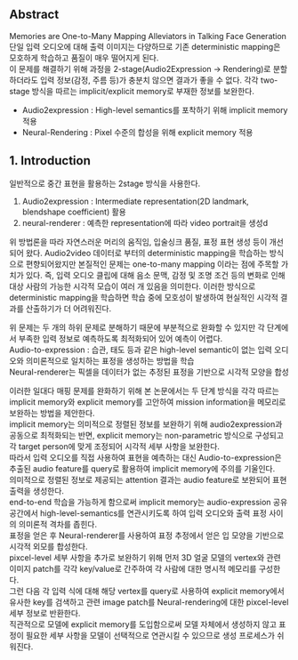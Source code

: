 ## Abstract
Memories are One-to-Many Mapping Alleviators in Talking Face Generation
단일 입력 오디오에 대해 출력 이미지는 다양하므로 기존 deterministic mapping은 모호하게 학습하고 품질이 매우 떨어지게 된다.  
이 문제를 해결하기 위해 과정을 2-stage(Audio2Expression -> Rendering)로 분할하더라도 입력 정보(감정, 주름 등)가 충분치 않으면 결과가 좋을 수 없다.
각각 two-stage 방식을 따르는 implicit/explicit memory로 부재한 정보를 보완한다.
- Audio2expression : High-level semantics를 포착하기 위해 implicit memory 적용
- Neural-Rendering : Pixel 수준의 합성을 위해 explicit memory 적용 

## 1. Introduction

일반적으로 중간 표현을 활용하는 2stage 방식을 사용한다.
1) Audio2expression : Intermediate representation(2D landmark, blendshape coefficient) 활용
2) neural-renderer : 예측한 representation에 따라 video portrait을 생성d

위 방법론을 따라 자연스러운 머리의 움직임, 입술싱크 품질, 표정 표현 생성 등이 개선되어 왔다.
Audio2video 데이터로 부터의 deterministic mapping을 학습하는 방식으로 편향되어왔지만 본질적인 문제는 one-to-many mapping 이라는 점에 주목할 가치가 있다.
즉, 입력 오디오 클립에 대해 음소 문맥, 감정 및 조명 조건 등의 변화로 인해 대상 사람의 가능한 시각적 모습이 여러 개 있음을 의미한다.
이러한 방식으로 deterministic mapping을 학습하면 학습 중에 모호성이 발생하여 현실적인 시각적 결과를 산출하기가 더 어려워진다.

위 문제는 두 개의 하위 문제로 분해하기 때문에 부분적으로 완화할 수 있지만 각 단계에서 부족한 입력 정보로 예측하도록 최적화되어 있어 예측이 어렵다.  
Audio-to-expression : 습관, 태도 등과 같은 high-level semantic이 없는 입력 오디오와 의미론적으로 일치하는 표정을 생성하는 방법을 학습  
Neural-renderer는 픽셀을 데이터가 없는 추정된 표정을 기반으로 시각적 모양을 합성  

이러한 일대다 매핑 문제를 완화하기 위해 본 논문에서는 두 단계 방식을 각각 따르는 implicit memory와 explicit memory를 고안하여 mission information을 메모리로 보완하는 방법을 제안한다.  
implicit memory는 의미적으로 정렬된 정보를 보완하기 위해 audio2expression과 공동으로 최적화되는 반면, 
explicit memory는 non-parametric 방식으로 구성되고 각 target person에 맞게 조정되어 시각적 세부 사항을 보완한다.  
따라서 입력 오디오를 직접 사용하여 표현을 예측하는 대신 Audio-to-expression은 추출된 audio feature를 query로 활용하여 implicit memory에 주의를 기울인다.  
의미적으로 정렬된 정보로 제공되는 attention 결과는 audio feature로 보완되어 표현 출력을 생성한다.  
end-to-end 학습을 가능하게 함으로써 implicit memory는 audio-expression 공유 공간에서 high-level-semantics를 연관시키도록 하여 입력 오디오와 출력 표정 사이의 의미론적 격차를 좁힌다.  
표정을 얻은 후 Neural-renderer를 사용하여 표정 추정에서 얻은 입 모양을 기반으로 시각적 외모를 합성한다.  
pixcel-level 세부 사항을 추가로 보완하기 위해 먼저 3D 얼굴 모델의 vertex와 관련 이미지 patch를 각각 key/value로 간주하여 각 사람에 대한 명시적 메모리를 구성한다.  
그런 다음 각 입력 식에 대해 해당 vertex를 query로 사용하여 explicit memory에서 유사한 key를 검색하고 관련 image patch를 Neural-rendering에 대한 pixcel-level 세부 정보로 반환한다.  
직관적으로 모델에 explicit memory를 도입함으로써 모델 자체에서 생성하지 않고 표정이 필요한 세부 사항을 모델이 선택적으로 연관시킬 수 있으므로 생성 프로세스가 쉬워진다.  
